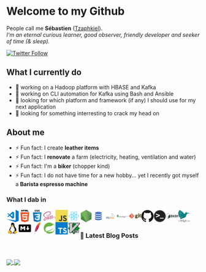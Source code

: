 # Welcome to my Github

People call me **Sébastien** ([Tzaphkiel][github]).  
_I'm an eternal curious learner, good observer, friendly developer and seeker of time (& sleep)._

[![Twitter Follow](https://img.shields.io/twitter/follow/leroysebastien?label=Follow%20me&style=plastic&logo=twitter)](https://twitter.com/intent/follow?original_referer=https%3A%2F%2Fgithub.com%2FTzaphkiel&screen_name=leroysebastien)


## What I currently do
- 🔭 working on a Hadoop platform with HBASE and Kafka
- 🔭 working on CLI automation for Kafka using Bash and Ansible
- 🤔 looking for which platform and framework (if any) I should use for my next application
- 🤔 looking for something interresting to crack my head on

## About me
- ⚡ Fun fact: I create **leather items**
- ⚡ Fun fact: I **renovate** a farm (electricity, heating, ventilation and water)
- ⚡ Fun fact: I'm a **biker** (chopper kind)
- ⚡ Fun fact: I do not have time for a new hobby... yet I recently got myself a **Barista espresso machine**


<!--
### Connect with me
[<img align="left" alt="leroysebastien | Twitter" width="22px" src="https://cdn.jsdelivr.net/npm/simple-icons@v3/icons/twitter.svg" />][twitter]
[<img align="left" alt="codeSTACKr | LinkedIn" width="22px" src="https://cdn.jsdelivr.net/npm/simple-icons@v3/icons/linkedin.svg" />][linkedin]
-->


### What I dab in

<img align="left" alt="Visual Studio Code" width="32px" src="https://raw.githubusercontent.com/github/explore/80688e429a7d4ef2fca1e82350fe8e3517d3494d/topics/visual-studio-code/visual-studio-code.png" />
<img align="left" alt="HTML5" width="32px" src="https://raw.githubusercontent.com/github/explore/80688e429a7d4ef2fca1e82350fe8e3517d3494d/topics/html/html.png" />
<img align="left" alt="CSS3" width="32px" src="https://raw.githubusercontent.com/github/explore/80688e429a7d4ef2fca1e82350fe8e3517d3494d/topics/css/css.png" />
<img align="left" alt="Sass" width="32px" src="https://raw.githubusercontent.com/github/explore/80688e429a7d4ef2fca1e82350fe8e3517d3494d/topics/sass/sass.png" />
<img align="left" alt="JavaScript" width="32px" src="https://raw.githubusercontent.com/github/explore/80688e429a7d4ef2fca1e82350fe8e3517d3494d/topics/javascript/javascript.png" />
<img align="left" alt="React" width="32px" src="https://raw.githubusercontent.com/github/explore/80688e429a7d4ef2fca1e82350fe8e3517d3494d/topics/react/react.png" />
<img align="left" alt="Node.js" width="32px" src="https://raw.githubusercontent.com/github/explore/80688e429a7d4ef2fca1e82350fe8e3517d3494d/topics/nodejs/nodejs.png" />
<img align="left" alt="SQL" width="32px" src="https://raw.githubusercontent.com/github/explore/80688e429a7d4ef2fca1e82350fe8e3517d3494d/topics/sql/sql.png" />
<img align="left" alt="MySQL" width="32px" src="https://raw.githubusercontent.com/github/explore/80688e429a7d4ef2fca1e82350fe8e3517d3494d/topics/mysql/mysql.png" />
<img align="left" alt="MongoDB" width="32px" src="https://raw.githubusercontent.com/github/explore/80688e429a7d4ef2fca1e82350fe8e3517d3494d/topics/mongodb/mongodb.png" />
<img align="left" alt="Git" width="32px" src="https://raw.githubusercontent.com/github/explore/80688e429a7d4ef2fca1e82350fe8e3517d3494d/topics/git/git.png" />
<img align="left" alt="GitHub" width="32px" src="https://raw.githubusercontent.com/github/explore/78df643247d429f6cc873026c0622819ad797942/topics/github/github.png" />
<img align="left" alt="Terminal" width="32px" src="https://raw.githubusercontent.com/github/explore/80688e429a7d4ef2fca1e82350fe8e3517d3494d/topics/terminal/terminal.png" />
<img align="left" alt="Bash" width="32px" src="https://raw.githubusercontent.com/github/explore/80688e429a7d4ef2fca1e82350fe8e3517d3494d/topics/bash/bash.png" />
<img align="left" alt="Bash" width="32px" src="https://raw.githubusercontent.com/github/explore/80688e429a7d4ef2fca1e82350fe8e3517d3494d/topics/latex/latex.png" />
<img align="left" alt="Bash" width="32px" src="https://raw.githubusercontent.com/github/explore/80688e429a7d4ef2fca1e82350fe8e3517d3494d/topics/linux/linux.png" />
<img align="left" alt="Bash" width="32px" src="https://raw.githubusercontent.com/github/explore/80688e429a7d4ef2fca1e82350fe8e3517d3494d/topics/markdown/markdown.png" />
<img align="left" alt="Bash" width="32px" src="https://raw.githubusercontent.com/github/explore/80688e429a7d4ef2fca1e82350fe8e3517d3494d/topics/maven/maven.png" />
<img align="left" alt="Bash" width="32px" src="https://raw.githubusercontent.com/github/explore/80688e429a7d4ef2fca1e82350fe8e3517d3494d/topics/spring-boot/spring-boot.png" />
<img align="left" alt="Bash" width="32px" src="https://raw.githubusercontent.com/github/explore/80688e429a7d4ef2fca1e82350fe8e3517d3494d/topics/typescript/typescript.png" />
<img align="left" alt="Bash" width="32px" src="https://raw.githubusercontent.com/github/explore/80688e429a7d4ef2fca1e82350fe8e3517d3494d/topics/vim/vim.png" />

<br />
<br />

### 📕 Latest Blog Posts

<!-- DEVTO:START -->
<!-- DEVTO:END -->

<br />
<br />

  <a href="https://github.com/tzaphkiel/github-readme-stats">
    <img align="center" src="https://github-readme-stats.vercel.app/api?username=tzaphkiel&count_private=true&show_icons=true&theme=gruvbox" />
  </a>
  <a href="https://github.com/tzaphkiel/github-readme-stats">
    <img align="center" src="https://github-readme-stats.vercel.app/api/top-langs/?username=tzaphkiel&langs_count=8&layout=compact&theme=gruvbox" />
  </a>

  <!--START_SECTION:activity-->
  <!--END_SECTION:activity-->




[twitter]: https://twitter.com/leroysebastien
[linkedin]: https://linkedin.com/in/leroysebastien/
[github]: https://github.com/Tzaphkiel
<!--
**Tzaphkiel/Tzaphkiel** is a ✨ _special_ ✨ repository because its `README.md` (this file) appears on your GitHub profile.

Here are some ideas to get you started:

- 🔭 I’m currently working on ...
- 🌱 I’m currently learning ...
- 👯 I’m looking to collaborate on ...
- 🤔 I’m looking for help with ...
- 💬 Ask me about ...
- 📫 How to reach me: ...
- 😄 Pronouns: ...
- ⚡ Fun fact: ...


ref: 
- https://www.youtube.com/watch?v=ECuqb5Tv9qI
- https://github.com/anuraghazra/github-readme-stats#top-languages-card
- https://github.com/marketplace/actions/blog-post-workflow
- https://github.com/codeSTACKr/codeSTACKr/blob/master/README.md
- https://raw.githubusercontent.com/codeSTACKr/codeSTACKr/master/README.md
- https://docs.github.com/en/free-pro-team@latest/github/setting-up-and-managing-your-github-profile/managing-your-profile-readme
- https://github.com/abhisheknaiidu/awesome-github-profile-readme#github-actions-
- 


-->



